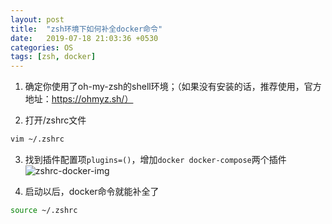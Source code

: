```yaml
---
layout: post
title:  "zsh环境下如何补全docker命令"
date:   2019-07-18 21:03:36 +0530
categories: OS
tags: [zsh, docker]
---
```


1. 确定你使用了oh-my-zsh的shell环境；（如果没有安装的话，推荐使用，官方地址：https://ohmyz.sh/）

2. 打开/zshrc文件  
```bash
vim ~/.zshrc
```

3. 找到插件配置项`plugins=()`，增加`docker docker-compose`两个插件  
![zshrc-docker-img](https://phaedo.github.io/blog/post-assets/2019-07/zshrc-docker.png)

4. 启动以后，docker命令就能补全了
```bash
source ~/.zshrc
```
